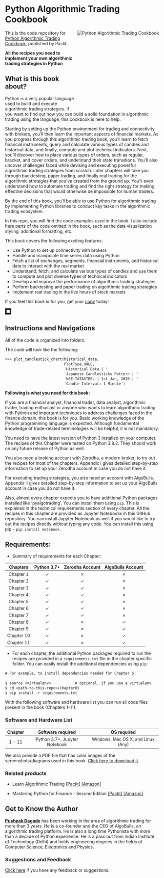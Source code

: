 # Python Algorithmic Trading Cookbook

<a href="https://www.packtpub.com/product/python-algorithmic-trading-cookbook/9781838989354?utm_source=github&utm_medium=repository&utm_campaign=9781838989354"><img src="https://static.packt-cdn.com/products/9781838989354/cover/smaller" alt="Python Algorithmic Trading Cookbook" height="256px" align="right"></a>

This is the code repository for [Python Algorithmic Trading Cookbook](https://www.packtpub.com/product/python-algorithmic-trading-cookbook/9781838989354?utm_source=github&utm_medium=repository&utm_campaign=9781838989354), published by Packt.

**All the recipes you need to implement your own algorithmic trading strategies in Python**

## What is this book about?
Python is a very popular language used to build and execute algorithmic trading strategies. If you want to find out how you can build a solid foundation in algorithmic trading using the language, this cookbook is here to help.

Starting by setting up the Python environment for trading and connectivity with brokers, you’ll then learn the important aspects of financial markets. As you progress through this algorithmic trading book, you’ll learn to fetch financial instruments, query and calculate various types of candles and historical data, and finally, compute and plot technical indicators. Next, you’ll discover how to place various types of orders, such as regular, bracket, and cover orders, and understand their state transitions. You’ll also uncover challenges faced while devising and executing powerful algorithmic trading strategies from scratch. Later chapters will take you through backtesting, paper trading, and finally real trading for the algorithmic strategies that you've created from the ground up. You’ll even understand how to automate trading and find the right strategy for making effective decisions that would otherwise be impossible for human traders.

By the end of this book, you’ll be able to use Python for algorithmic trading by implementing Python libraries to conduct key tasks in the algorithmic trading ecosystem.

In this repo, you will find the code examples used in the book. I also include here parts of the code omitted in the book, such as the data visualization styling, additional formatting, etc.

This book covers the following exciting features: 
* Use Python to set up connectivity with brokers
* Handle and manipulate time series data using Python
* Fetch a list of exchanges, segments, financial instruments, and historical data to interact with the real market
* Understand, fetch, and calculate various types of candles and use them to compute and plot diverse types of technical indicators
* Develop and improve the performance of algorithmic trading strategies
* Perform backtesting and paper trading on algorithmic trading strategies
* Implement real trading in the live hours of stock markets

If you feel this book is for you, get your [copy](https://www.amazon.com/dp/B089D1584M) today!

<a href="https://www.packtpub.com/?utm_source=github&utm_medium=banner&utm_campaign=GitHubBanner"><img src="https://raw.githubusercontent.com/PacktPublishing/GitHub/master/GitHub.png" alt="https://www.packtpub.com/" border="5" /></a>

## Instructions and Navigations
All of the code is organized into folders.

The code will look like the following:
```
>>> plot_candlestick_chart(historical_data,
                           PlotType.OHLC,
                           'Historical Data | '
                           'Japanese Candlesticks Pattern | '
                           'NSE:TATASTEEL | 1st Jan, 2020 | '
                           'Candle Interval: 1 Minute')

```

**Following is what you need for this book:**

If you are a financial analyst, financial trader, data analyst, algorithmic trader, trading enthusiast or anyone who wants to learn algorithmic trading with Python and important techniques to address challenges faced in the finance domain, this book is for you. Basic working knowledge of the Python programming language is expected. Although fundamental knowledge of trade-related terminologies will be helpful, it is not mandatory.

You need to have the latest version of Python 3 installed on your computer. The recipes of this Chapter were tested on Python 3.8.2. They should work on any 
future release of Python as well. 

You also need a broking account with Zerodha, a modern broker, to try out the  recipes for most of the chapters. Appendix I gives detailed step-by-step information to set up your Zerodha account in case you do not have it. 

For executing trading strategies, you also need an account with AlgoBulls. Appendix II gives detailed step-by-step information to set up your AlgoBulls account in case you do not have it.

Also, almost every chapter expects you to have additional Python packages installed like ‘pyalgotrading'. You can install them using `pip`. This is explained in the technical requirements section of every chapter. All the recipes in this chapter are provided as Jupyter Notebooks ih this GitHub repository. You can install Jupyter Notebook as well if you would like to try out the recipes directly without typing any code. You can install this using pip - `pip install notebook`.

## Requirements:
- Summary of requirements for each Chapter:

| Chapters    | Python 3\.7\+ | Zerodha Account  | AlgoBulls Account |
|:-----------:|:-------------:|:----------------:|:-----------------:|
|  Chapter 1  | ✓             | ✗               | ✗                 |
|  Chapter 2  | ✓             | ✓               | ✗                 |
|  Chapter 3  | ✓             | ✓               | ✗                 |
|  Chapter 4  | ✓             | ✓               | ✗                 |
|  Chapter 5  | ✓             | ✓               | ✗                 |
|  Chapter 6  | ✓             | ✓               | ✗                 |
|  Chapter 7  | ✓             | ✓               | ✗                 |
|  Chapter 8  | ✓             | ✗               | ✓                 |
|  Chapter 9  | ✓             | ✗               | ✓                 |
|  Chapter 10 | ✓             | ✗               | ✓                 |
|  Chapter 11 | ✓             | ✗               | ✓                 |

- For each chapter, the additional Python packages required to run the recipes are provided in a `requirements.txt` file in the chapter specific folder.
You can easily install the additional dependencies using `pip`:

```
# For example, to install dependencies needed for Chapter 5:

$ source <virtualenv>           # optional, if you use a virtualenv
$ cd <path-to-this-repo>/Chapter05
$ pip install -r requirements.txt
```


With the following software and hardware list you can run all code files present in the book (Chapters 1-11).

### Software and Hardware List

| Chapter  | Software required                                                                    | OS required                        |
| :------: | :-----------------------------------------------------------------------------------:| :---------------------------------:|
| 1 - 11   |   Python 3.7+, Jupyter Notebook                                      						          | Windows, Mac OS X, and Linux (Any) |


We also provide a PDF file that has color images of the screenshots/diagrams used in this book. [Click here to download it](https://static.packt-cdn.com/downloads/9781838989354_ColorImages.pdf).


### Related products <Other books you may enjoy>
* Learn Algorithmic Trading [[Packt]](https://www.packtpub.com/product/learn-algorithmic-trading/9781789348347) [[Amazon]](https://www.amazon.com/dp/178934834X)

* Mastering Python for Finance - Second Edition [[Packt]](https://www.packtpub.com/product/mastering-python-for-finance-second-edition/9781789346466) [[Amazon]](https://www.amazon.com/dp/1789346460)

## Get to Know the Author
**[Pushpak Dagade](https://www.linkedin.com/in/pushpak-dagade-47275121/)** 
has been working in the area of algorithmic trading for more than 3 years. He is a co-founder and the CEO of AlgoBulls, an algorithmic trading platform. He is also a long time Pythonista with more than a decade of Python experience. He is a pass out from Indian Institute of Technology (Delhi) and holds engineering degrees in the fields of Computer Science, Electronics and Physics.


### Suggestions and Feedback
[Click here](https://docs.google.com/forms/d/e/1FAIpQLSdy7dATC6QmEL81FIUuymZ0Wy9vH1jHkvpY57OiMeKGqib_Ow/viewform) if you have any feedback or suggestions.
